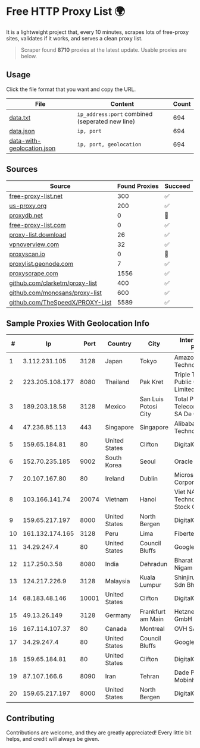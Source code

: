 
# Free HTTP Proxy List 🌍

It is a lightweight project that, every 10 minutes, scrapes lots of free-proxy sites, validates if it works, and serves a clean proxy list.


> Scraper found **8710** proxies at the latest update. Usable proxies are below.

## Usage

Click the file format that you want and copy the URL.


|File|Content|Count|
|----|-------|-----|
|[data.txt](https://raw.githubusercontent.com/themiralay/Proxy-List-World/master/data.txt)|`ip_address:port` combined (seperated new line)|694|
|[data.json](https://raw.githubusercontent.com/themiralay/Proxy-List-World/master/data.json)|`ip, port`|694|
|[data-with-geolocation.json](https://raw.githubusercontent.com/themiralay/Proxy-List-World/master/data-with-geolocation.json)|`ip, port, geolocation`|694|

## Sources

|Source|Found Proxies|Succeed|
|------|-------------|-------|
|[free-proxy-list.net](https://free-proxy-list.net)|300|✅|
|[us-proxy.org](https://www.us-proxy.org)|200|✅|
|[proxydb.net](http://proxydb.net)|0|🚫|
|[free-proxy-list.com](https://free-proxy-list.com/?page=&port=&type%5B%5D=http&type%5B%5D=https&up_time=0&search=Search)|0|✅|
|[proxy-list.download](https://www.proxy-list.download/HTTP)|26|✅|
|[vpnoverview.com](https://vpnoverview.com/privacy/anonymous-browsing/free-proxy-servers)|32|✅|
|[proxyscan.io](https://www.proxyscan.io)|0|🚫|
|[proxylist.geonode.com](https://proxylist.geonode.com/api/proxy-list?limit=300&page=1&sort_by=lastChecked&sort_type=desc&protocols=http,https)|7|✅|
|[proxyscrape.com](https://api.proxyscrape.com/v2/?request=displayproxies&protocol=http&timeout=10000&country=all&ssl=all&anonymity=all)|1556|✅|
|[github.com/clarketm/proxy-list](https://raw.githubusercontent.com/clarketm/proxy-list/master/proxy-list-raw.txt)|400|✅|
|[github.com/monosans/proxy-list](https://raw.githubusercontent.com/monosans/proxy-list/main/proxies/http.txt)|600|✅|
|[github.com/TheSpeedX/PROXY-List](https://raw.githubusercontent.com/TheSpeedX/PROXY-List/master/http.txt)|5589|✅|


## Sample Proxies With Geolocation Info

|#|Ip|Port|Country|City|Internet Service Provider|
|-|--|----|-------|----|-------------------------|
|1|3.112.231.105|3128|Japan|Tokyo|Amazon Technologies Inc.|
|2|223.205.108.177|8080|Thailand|Pak Kret|Triple T Broadband Public Company Limited|
|3|189.203.18.58|3128|Mexico|San Luis Potosí City|Total Play Telecomunicaciones SA De CV|
|4|47.236.85.113|443|Singapore|Singapore|Alibaba (US) Technology Co., Ltd.|
|5|159.65.184.81|80|United States|Clifton|DigitalOcean, LLC|
|6|152.70.235.185|9002|South Korea|Seoul|Oracle Corporation|
|7|20.107.167.80|80|Ireland|Dublin|Microsoft Corporation|
|8|103.166.141.74|20074|Vietnam|Hanoi|Viet NAM Cloud Technology Joint Stock Company|
|9|159.65.217.197|8000|United States|North Bergen|DigitalOcean, LLC|
|10|161.132.174.165|3128|Peru|Lima|Fibertel Peru S.A.|
|11|34.29.247.4|80|United States|Council Bluffs|Google LLC|
|12|117.250.3.58|8080|India|Dehradun|Bharat Sanchar Nigam Ltd|
|13|124.217.226.9|3128|Malaysia|Kuala Lumpur|Shinjiru Technology Sdn Bhd|
|14|68.183.48.146|10001|United States|Clifton|DigitalOcean, LLC|
|15|49.13.26.149|3128|Germany|Frankfurt am Main|Hetzner Online GmbH|
|16|167.114.107.37|80|Canada|Montreal|OVH SAS|
|17|34.29.247.4|80|United States|Council Bluffs|Google LLC|
|18|159.65.184.81|80|United States|Clifton|DigitalOcean, LLC|
|19|87.107.166.6|8090|Iran|Tehran|Dade Pardazi Mobinhost Co LTD|
|20|159.65.217.197|8000|United States|North Bergen|DigitalOcean, LLC|



## Contributing

Contributions are welcome, and they are greatly appreciated! Every
little bit helps, and credit will always be given.

